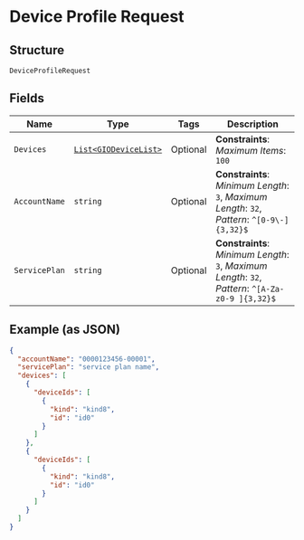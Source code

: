 
# Device Profile Request

## Structure

`DeviceProfileRequest`

## Fields

| Name | Type | Tags | Description |
|  --- | --- | --- | --- |
| `Devices` | [`List<GIODeviceList>`](../../doc/models/gio-device-list.md) | Optional | **Constraints**: *Maximum Items*: `100` |
| `AccountName` | `string` | Optional | **Constraints**: *Minimum Length*: `3`, *Maximum Length*: `32`, *Pattern*: `^[0-9\-]{3,32}$` |
| `ServicePlan` | `string` | Optional | **Constraints**: *Minimum Length*: `3`, *Maximum Length*: `32`, *Pattern*: `^[A-Za-z0-9 ]{3,32}$` |

## Example (as JSON)

```json
{
  "accountName": "0000123456-00001",
  "servicePlan": "service plan name",
  "devices": [
    {
      "deviceIds": [
        {
          "kind": "kind8",
          "id": "id0"
        }
      ]
    },
    {
      "deviceIds": [
        {
          "kind": "kind8",
          "id": "id0"
        }
      ]
    }
  ]
}
```


